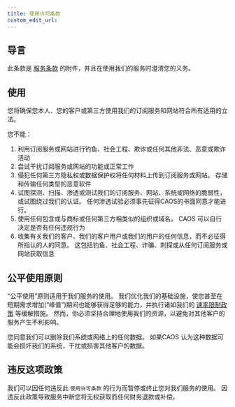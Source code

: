 ```yaml
---
title: 使用许可条款
custom_edit_url:
--- 
```


## 导言

此条款是 [服务条款](terms-of-service) 的附件，并且在使用我们的服务时澄清您的义务。

## 使用

您将确保您本人、您的客户或第三方使用我们的订阅服务和网站符合所有适用的立法。

您不能：

1. 利用订阅服务或网站进行钓鱼、社会工程、欺诈或任何其他非法、恶意或欺诈活动
2. 尝试干扰订阅服务或网站的功能或正常工作
3. 侵犯任何第三方隐私权或数据保护权将任何材料上传到订阅服务或网站。 存储和传输任何类型的恶意软件
4. 试图探测、扫描、渗透或测试我们的订阅服务、网站、系统或网络的脆弱性，或试图绕过我们的认证。 任何渗透试验必须事先征得CAOS的书面同意才能进行。
5. 使用任何包含或与商标或任何第三方相类似的组织或域名。 CAOS 可以自行决定是否有任何违规行为
6. 收集有关我们的客户、我们的客户用户或我们的用户的任何信息，而不必征得所指认的人的同意。 这包括钓鱼、社会工程、诈骗、刺探或从任何订阅服务或网站获取信息

## 公平使用原则

“公平使用”原则适用于我们服务的使用。 我们优化我们的基础设施，使您甚至在短期需求增加(“峰值”)期间也能够获得足够的能力，并执行诸如我们的 [速率限制政策](rate-limit-policy) 等缓解措施。  然而，你必须坚持合理地使用我们的资源，以避免对其他客户的服务产生不利影响。

您同意我们可以删除我们系统或网络上的任何数据。 如果CAOS 认为这种数据可能会损坏我们的系统，干扰或损害其他客户的数据。

## 违反这项政策

我们可以因任何违反此 `使用许可条款` 的行为而暂停或终止您对我们服务的使用。 因违反此政策导致服务中断您将无权获取而任何财务退款或补偿。

